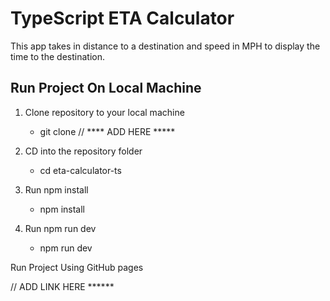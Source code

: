 # TypeScript ETA Calculator

This app takes in distance to a destination and speed in MPH to display the time to the destination.

## Run Project On Local Machine

1. Clone repository to your local machine
    - git clone // **** ADD HERE *****

2. CD into the repository folder
    - cd eta-calculator-ts

3. Run npm install
    - npm install

4. Run npm run dev
    - npm run dev

Run Project Using GitHub pages

// ADD LINK HERE ******
